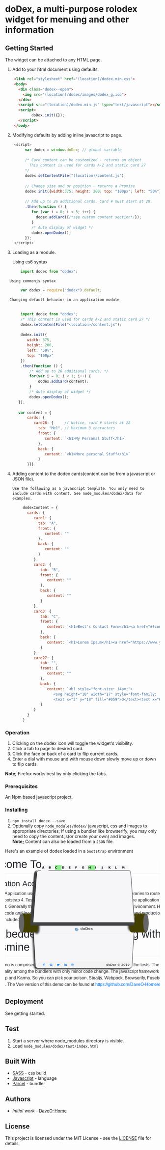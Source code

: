 # doDex, a multi-purpose rolodex widget for menuing and other information

## Getting Started

The widget can be attached to any HTML page.

1. Add to your html document using defaults.

```html
    <link rel="stylesheet" href="(location)/dodex.min.css">
    <body>
      <div class="dodex--open">
        <img src="(location)/dodex/images/dodex_g.ico">
      </div>
      <script src="(location)/dodex.min.js" type="text/javascript"></script>
      <script>
            doDex.init({});
      </script>
    </body>
 ```

2. Modifying defaults by adding inline javascript to page.

```javascript
    <script>
         var dodex = window.doDex; // global variable

         /* Card content can be customized - returns an object
           This content is used for cards A-Z and static card 27
         */
         dodex.setContentFile("(location)/content.js");

         // Change size and or position - returns a Promise
         dodex.init({width:375; height: 200; top: "100px"; left: "50%"})

         // Add up to 26 additional cards. Card # must start at 28.
         .then(function () {
            for (var i = 0; i < 3; i++) {
              dodex.addCard({/*see custom content section*/});
            }
            /* Auto display of widget */
            dodex.openDodex();
         });
    </script>
```

3. Loading as a module.

      Using es6 syntax

```javascript
       import dodex from "dodex";
```

      Using commonjs syntax

```javascript
       var dodex = require("dodex").default;
```

      Changing default behavior in an application module

```javascript

       import dodex from "dodex";
       /* This content is used for cards A-Z and static card 27 */
       dodex.setContentFile("<location>/content.js");

       dodex.init({
          width: 375,
          height: 200,
          left: "50%",
          top: "100px"
       })
       .then(function () {
           /* Add up to 26 additional cards. */
           for(var i = 0; i < 1; i++) {
               dodex.addCard(content);
           }
           /* Auto display of widget */
           dodex.openDodex();
      });

      var content = {
          cards: {
             card28: {     // Notice, card # starts at 28
               tab: "Me1", // Maximum 3 characters
               front: {
                  content: `<h1>My Personal Stuff</h1>`
               },
               back: {
                  content: `<h1>More personal Stuff</h1>`
               }
          }}}

```

4. Adding content to the dodex cards(content can be from a javascript or JSON file).

       Use the following as a javascript template. You only need to include cards with content. See node_modules/dodex/data for examples.

```javascript
        dodexContent = {
          cards: {
             card1: {
               tab: "A",
               front: {
                  content: ""
               },
               back: {
                  content: ""
               }
             },
             card2: {
                tab: "B",
                front: {
                   content: ""
                },
                back: {
                   content: ""
                }
             },
             card3: {
                tab: "C",
                front: {
                   content: `<h1>Best's Contact Form</h1><a href="#!contact"><i class="fa fa-fw fa-phone"></i>Contact</a>`
                },
                back: {
                   content: `<h1>Lorem Ipsum</h1><a href="https://www.yahoo.com" target="_">Yahoo</a>`
                }
             },
             card27: {
                tab: "",
                front: {
                   content: ""
                },
                back: {
                   content: `<h1 style="font-size: 14px;">
                      <svg height="18" width="17" style="font-family: 'Open Sans', sans-serif;">
                      <text x="3" y="18" fill="#059">O</text><text x="0" y="15" fill="#059">D</text></svg> doDex</h1>`
                }
             }
          }
        }
```

### Operation

1. Clicking on the dodex icon will toggle the widget's visibility.
1. Click a tab to page to desired card.
1. Click the face or back of a card to flip current cards.
1. Enter a dial with mouse and with mouse down slowly move up or down to flip cards.

__Note;__ Firefox works best by only clicking the tabs.

### Prerequisites

An Npm based javascript project.

### Installing

1. `npm install dodex --save`
2. Optionally copy `node_modules/dodex/` javascript, css and images to appropriate directories; If using a bundler like browserify, you may only need to copy the content.js(or create your own) and images.  
__Note;__ Content can also be loaded from a `JSON` file.

Here's an example of dodex loaded in a `bootstrap` environment

![dodex](./images/dodex.png?raw=true)

## Deployment

See getting started.

## Test

1. Start a server where node_modules directory is visible.
1. Load `node_modules/dodex/test/index.html`

## Built With

* [SASS](https://sass-lang.com/) - css build
* [Javascript](https://www.javascript.com//) - language
* [Parcel](https://parceljs.org/) - bundler

## Authors

* *Initial work* - [DaveO-Home](https://github.com/DaveO-Home)

## License

This project is licensed under the MIT License - see the [LICENSE](LICENSE) file for details
